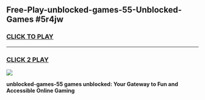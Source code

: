 
## Free-Play-unblocked-games-55-Unblocked-Games #5r4jw
<h3>
<a href="https://news.freeplayer.one?title=unblocked-games-55&ref=8M">CLICK TO PLAY</a></h3>
<hr>

<h3>
<a href="https://news.freeplayer.one?title=unblocked-games-55&ref=8M">CLICK 2 PLAY</a>
  
</h3>

<a href="https://news.freeplayer.one?title=unblocked-games-55&ref=8M"><img src="https://clearcache.store/games.png"></a>


**unblocked-games-55 games unblocked: Your Gateway to Fun and Accessible Online Gaming**
